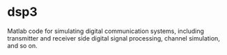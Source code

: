 # dsp3

Matlab code for simulating digital communication systems, including transmitter and receiver side digital signal processing, channel simulation, and so on.


